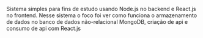Sistema simples para fins de estudo usando Node.js no backend e React.js no frontend.
Nesse sistema o foco foi ver como funciona o armazenamento de dados
no banco de dados não-relacional MongoDB, criação de api e consumo de api com React.js
